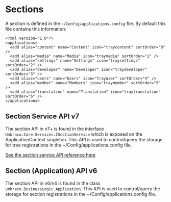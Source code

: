 # Sections

A section is defined in the `~/Config/applications.config` file. By default this file contains this information:

    <?xml version="1.0"?>
    <applications>
      <add alias="content" name="Content" icon="traycontent" sortOrder="0" />
      <add alias="media" name="Media" icon="traymedia" sortOrder="1" />
      <add alias="settings" name="Settings" icon="traysettings" sortOrder="2" />
      <add alias="developer" name="Developer" icon="traydeveloper" sortOrder="3" />
      <add alias="users" name="Users" icon="trayuser" sortOrder="4" />
      <add alias="member" name="Members" icon="traymember" sortOrder="5" />
      <add alias="translation" name="Translation" icon="traytranslation" sortOrder="6" />
    </applications>

## Section Service API v7

The section API in v7+ is found in the interface `Umbraco.Core.Services.ISectionService` which is exposed on the ApplicationContext singleton. This API is used to control/query the storage for tree registrations in the ~/Config/applications.config file.

[See the section service API reference here](../../Reference/Management/Services/SectionService.md) 

## Section (Application) API v6

The section API in v6/v4 is found in the class `umbraco.BusinessLogic.Application`. This API is used to control/query the storage for section registrations in the ~/Config/applications.config file.
